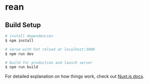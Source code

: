 # rean

## Build Setup

```bash
# install dependencies
$ npm install

# serve with hot reload at localhost:3000
$ npm run dev

# build for production and launch server
$ npm run build
```

For detailed explanation on how things work, check out [Nuxt.js docs](https://nuxtjs.org).
